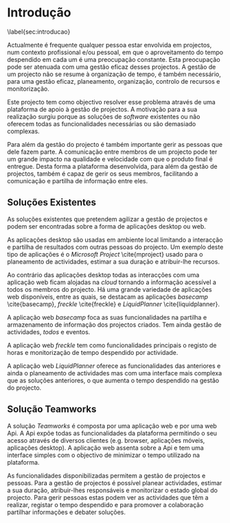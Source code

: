 Introdução
=

\label{sec:introducao}

Actualmente é frequente qualquer pessoa estar envolvida em projectos, num contexto profissional e/ou pessoal, em que o aproveitamento do tempo despendido em cada um é uma preocupação constante. Esta preocupação pode ser atenuada com uma gestão eficaz desses projectos. 
A gestão de um projecto não se resume à organização de tempo, é também necessário, para uma gestão eficaz, planeamento, organização, controlo de recursos e monitorização. 

Este projecto tem como objectivo resolver esse problema através de uma plataforma de apoio à gestão de projectos. A motivação para a sua realização surgiu porque as soluções de *software* existentes ou não oferecem todas as funcionalidades necessárias ou são demasiado complexas.

Para além da gestão do projecto é também importante gerir as pessoas que dele fazem parte. A comunicação entre membros de um projecto pode ter um grande impacto na qualidade e velocidade com que o produto final é entregue. Desta forma a plataforma desenvolvida, para além da gestão de projectos, também é capaz de gerir os seus membros, facilitando a comunicação e partilha de informação entre eles.

Soluções Existentes
-

As soluções existentes que pretendem agilizar a gestão de projectos e podem ser encontradas sobre a forma de aplicações desktop ou web. 

As aplicações desktop são usadas em ambiente local limitando a interacção e partilha de resultados com outras pessoas do projecto.
Um exemplo deste tipo de aplicações é o *Microsoft Project* \cite{mproject} usado para o planeamento de actividades, estimar a sua duração e atribuir-lhe recursos. 

Ao contrário das aplicações desktop todas as interacções com uma aplicação web ficam alojadas na *cloud* tornando a informação acessível a todos os membros do projecto. Há uma grande variedade de aplicações web disponíveis, entre as quais, se destacam as aplicações *basecamp* \cite{basecamp}, *freckle* \cite{freckle} e *LiquidPlanner* \cite{liquidplanner}.

A aplicação web *basecamp* foca as suas funcionalidades na partilha e armazenamento de informação dos projectos criados. Tem ainda gestão de actividades, *todos* e eventos.

A aplicação web *freckle* tem como funcionalidades principais o registo de horas e monitorização de tempo despendido por actividade.

A aplicação web *LiquidPlanner* oferece as funcionalidades das anteriores e ainda o planeamento de actividades mas com uma interface mais complexa que as soluções anteriores, o que aumenta o tempo despendido na gestão do projecto. 

Solução Teamworks
-

A solução *Teamworks* é composta por uma aplicação web e por uma web Api. A Api expõe todas as funcionalidades da plataforma permitindo o seu acesso através de diversos clientes (e.g. browser, aplicações móveis, aplicações desktop).
A aplicação web assenta sobre a Api e tem uma interface simples com o objectivo de minimizar o tempo utilizado na plataforma.

As funcionalidades disponibilizadas permitem a gestão de projectos e pessoas. 
Para a gestão de projectos é possível planear actividades, estimar a sua duração, atribuir-lhes responsáveis e monitorizar o estado global do projecto. Para gerir pessoas estas podem ver as actividades que têm a realizar, registar o tempo despendido e para promover a colaboração partilhar informações e debater soluções.

